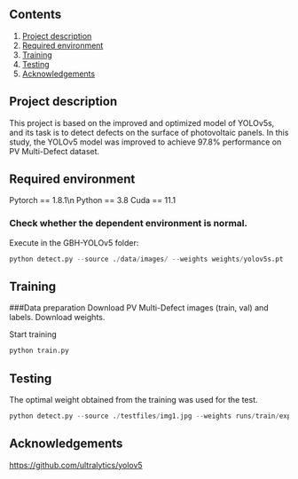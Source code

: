 ## Contents
1. [Project description](#Project)
2. [Required environment](#Required)
3. [Training](#Training)
4. [Testing](#Testing)
5. [Acknowledgements](#Acknowledgements)

## Project description
This project is based on the improved and optimized model of YOLOv5s, and its task is to detect defects on the surface of photovoltaic panels. In this study, the YOLOv5 model was improved to achieve 97.8% performance on PV Multi-Defect dataset.

## Required environment

Pytorch == 1.8.1\\n
Python == 3.8
Cuda == 11.1

### Check whether the dependent environment is normal.
Execute in the GBH-YOLOv5 folder:
```python
python detect.py --source ./data/images/ --weights weights/yolov5s.pt
```

## Training

###Data preparation
Download PV Multi-Defect images (train, val) and labels.
Download weights. 

Start training
```python
python train.py
```

## Testing
The optimal weight obtained from the training was used for the test.
```python
python detect.py --source ./testfiles/img1.jpg --weights runs/train/exp/weights/best.pt
```


## Acknowledgements
https://github.com/ultralytics/yolov5



